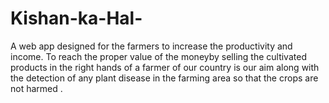 # Kishan-ka-Hal-
A web app designed for the farmers to increase the productivity and income.
To reach the proper value of the moneyby selling the cultivated products in the right hands of a farmer of our country is our aim along with the detection of any plant disease in the farming area so that the crops are not harmed .
